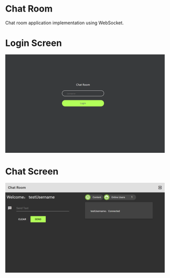 # Chat Room
Chat room application implementation using WebSocket.

# Login Screen
![Login Screen](login.PNG)


# Chat Screen
![Chat Screen](chat.PNG)
